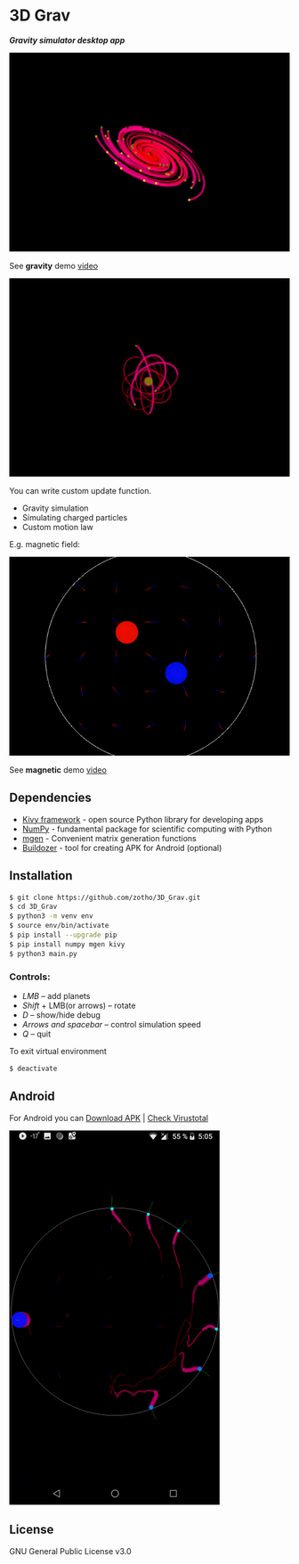 # 3D Grav

**_Gravity simulator desktop app_**

[![3D Demonstration](https://raw.githubusercontent.com/zotho/geometry-np/master/1_3D_Demo.png)](https://youtu.be/_jQh-shTCy8)

See **gravity** demo [video](https://youtu.be/_jQh-shTCy8)

[![3D Demonstration](https://raw.githubusercontent.com/zotho/geometry-np/master/2_3D_Demo.png)](https://youtu.be/_jQh-shTCy8)

You can write custom update function.

  - Gravity simulation
  - Simulating charged particles
  - Custom motion law

E.g. magnetic field:

[![Charge Demonstration](https://raw.githubusercontent.com/zotho/geometry-np/master/3_Charge_Demo.png)](https://youtu.be/tkRY8Td1pC8)

See **magnetic** demo [video](https://youtu.be/tkRY8Td1pC8)

## Dependencies

* [Kivy framework](https://kivy.org) - open source Python library for developing apps
* [NumPy](http://www.numpy.org/) - fundamental package for scientific computing with Python
* [mgen](https://pypi.org/project/mgen/) - Convenient matrix generation functions
* [Buildozer](https://github.com/kivy/buildozer) - tool for creating APK for Android (optional)

## Installation

```sh
$ git clone https://github.com/zotho/3D_Grav.git
$ cd 3D_Grav
$ python3 -m venv env
$ source env/bin/activate
$ pip install --upgrade pip
$ pip install numpy mgen kivy
$ python3 main.py
```
### Controls:

* _LMB_ – add planets
* _Shift_ + LMB(or arrows) – rotate
* _D_ – show/hide debug
* _Arrows and spacebar_ – control simulation speed
* _Q_ – quit

To exit virtual environment
```sh
$ deactivate
```

## Android

For Android you can [Download APK](https://github.com/zotho/geometry-np/tree/master/Test_Grav/Buildozer_Test/APK) | [Check Virustotal](https://www.virustotal.com/#/file/41301ab4ee37b7bf6c27ad900213702bff3455d2fb91e2cdadfe66fe08417850/detection)

[![Android Demonstration](https://raw.githubusercontent.com/zotho/geometry-np/master/4_Android_Demo.png)](https://github.com/zotho/geometry-np/tree/master/Test_Grav/Buildozer_Test/APK)

## License

GNU General Public License v3.0
